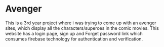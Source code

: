# Avenger
This is a 3rd year project where i was trying to come up with an avenger sites, which display all the characters/superoes in the comic movies. This website has a login page, sign up and Forget password link  which consumes firebase technology for  authentication and verification.
